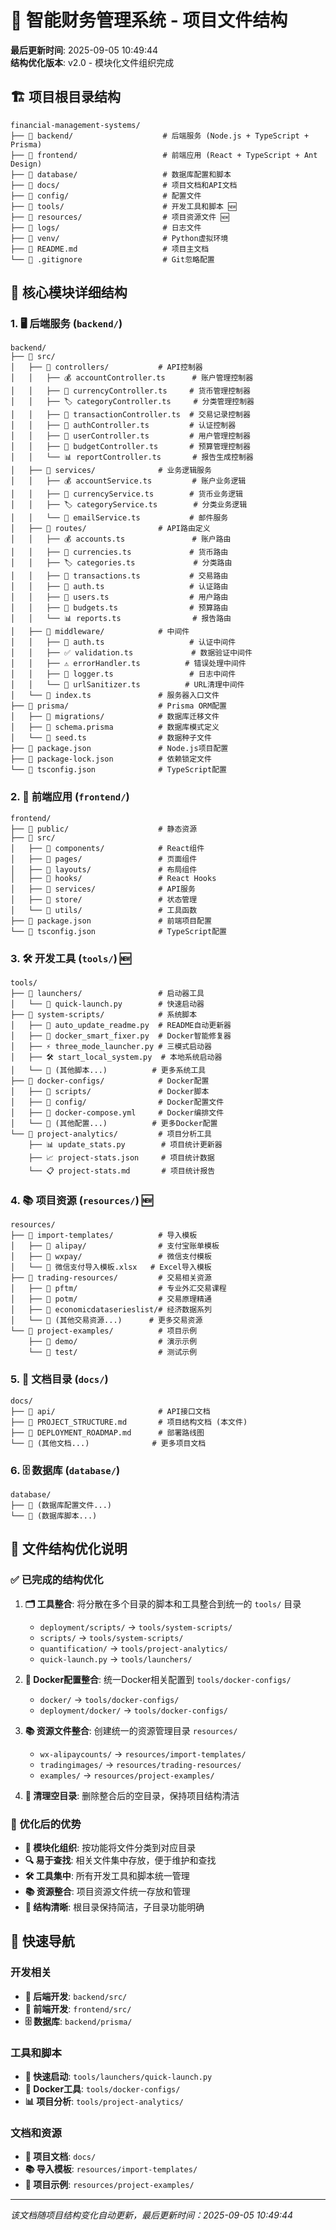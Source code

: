 # 📁 智能财务管理系统 - 项目文件结构

**最后更新时间**: 2025-09-05 10:49:44  
**结构优化版本**: v2.0 - 模块化文件组织完成

## 🏗️ 项目根目录结构

```
financial-management-systems/
├── 📁 backend/                    # 后端服务 (Node.js + TypeScript + Prisma)
├── 📁 frontend/                   # 前端应用 (React + TypeScript + Ant Design)
├── 📁 database/                   # 数据库配置和脚本
├── 📁 docs/                       # 项目文档和API文档
├── 📁 config/                     # 配置文件
├── 📁 tools/                      # 开发工具和脚本 🆕
├── 📁 resources/                  # 项目资源文件 🆕
├── 📁 logs/                       # 日志文件
├── 📁 venv/                       # Python虚拟环境
├── 📄 README.md                   # 项目主文档
└── 📄 .gitignore                  # Git忽略配置
```

## 🎯 核心模块详细结构

### 1. 🖥️ 后端服务 (`backend/`)

```
backend/
├── 📁 src/
│   ├── 📁 controllers/           # API控制器
│   │   ├── 💰 accountController.ts      # 账户管理控制器
│   │   ├── 💱 currencyController.ts     # 货币管理控制器
│   │   ├── 🏷️ categoryController.ts     # 分类管理控制器
│   │   ├── 💸 transactionController.ts  # 交易记录控制器
│   │   ├── 🔐 authController.ts         # 认证控制器
│   │   ├── 👤 userController.ts         # 用户管理控制器
│   │   ├── 🎯 budgetController.ts       # 预算管理控制器
│   │   └── 📊 reportController.ts       # 报告生成控制器
│   ├── 📁 services/              # 业务逻辑服务
│   │   ├── 💰 accountService.ts         # 账户业务逻辑
│   │   ├── 💱 currencyService.ts        # 货币业务逻辑
│   │   ├── 🏷️ categoryService.ts        # 分类业务逻辑
│   │   └── 📧 emailService.ts           # 邮件服务
│   ├── 📁 routes/                # API路由定义
│   │   ├── 💰 accounts.ts               # 账户路由
│   │   ├── 💱 currencies.ts             # 货币路由
│   │   ├── 🏷️ categories.ts             # 分类路由
│   │   ├── 💸 transactions.ts           # 交易路由
│   │   ├── 🔐 auth.ts                   # 认证路由
│   │   ├── 👤 users.ts                  # 用户路由
│   │   ├── 🎯 budgets.ts                # 预算路由
│   │   └── 📊 reports.ts                # 报告路由
│   ├── 📁 middleware/            # 中间件
│   │   ├── 🔐 auth.ts                   # 认证中间件
│   │   ├── ✅ validation.ts             # 数据验证中间件
│   │   ├── ⚠️ errorHandler.ts          # 错误处理中间件
│   │   ├── 📝 logger.ts                 # 日志中间件
│   │   └── 🧹 urlSanitizer.ts          # URL清理中间件
│   └── 📄 index.ts               # 服务器入口文件
├── 📁 prisma/                    # Prisma ORM配置
│   ├── 📁 migrations/            # 数据库迁移文件
│   ├── 📄 schema.prisma          # 数据库模式定义
│   └── 📄 seed.ts                # 数据种子文件
├── 📄 package.json               # Node.js项目配置
├── 📄 package-lock.json          # 依赖锁定文件
└── 📄 tsconfig.json              # TypeScript配置
```

### 2. 🎨 前端应用 (`frontend/`)

```
frontend/
├── 📁 public/                    # 静态资源
├── 📁 src/
│   ├── 📁 components/            # React组件
│   ├── 📁 pages/                 # 页面组件
│   ├── 📁 layouts/               # 布局组件
│   ├── 📁 hooks/                 # React Hooks
│   ├── 📁 services/              # API服务
│   ├── 📁 store/                 # 状态管理
│   └── 📁 utils/                 # 工具函数
├── 📄 package.json               # 前端项目配置
└── 📄 tsconfig.json              # TypeScript配置
```

### 3. 🛠️ 开发工具 (`tools/`) 🆕

```
tools/
├── 📁 launchers/                 # 启动器工具
│   └── 🚀 quick-launch.py        # 快速启动器
├── 📁 system-scripts/            # 系统脚本
│   ├── 🐳 auto_update_readme.py  # README自动更新器
│   ├── 🔧 docker_smart_fixer.py  # Docker智能修复器
│   ├── ⚡ three_mode_launcher.py # 三模式启动器
│   ├── 🛠️ start_local_system.py  # 本地系统启动器
│   └── 📄 (其他脚本...)          # 更多系统工具
├── 📁 docker-configs/            # Docker配置
│   ├── 📁 scripts/               # Docker脚本
│   ├── 📁 config/                # Docker配置文件
│   ├── 📄 docker-compose.yml     # Docker编排文件
│   └── 📄 (其他配置...)          # 更多Docker配置
└── 📁 project-analytics/         # 项目分析工具
    ├── 📊 update_stats.py        # 项目统计更新器
    ├── 📈 project-stats.json     # 项目统计数据
    └── 📋 project-stats.md       # 项目统计报告
```

### 4. 📚 项目资源 (`resources/`) 🆕

```
resources/
├── 📁 import-templates/          # 导入模板
│   ├── 📁 alipay/                # 支付宝账单模板
│   ├── 📁 wxpay/                 # 微信支付模板
│   └── 📄 微信支付导入模板.xlsx   # Excel导入模板
├── 📁 trading-resources/         # 交易相关资源
│   ├── 📁 pftm/                  # 专业外汇交易课程
│   ├── 📁 potm/                  # 交易原理精通
│   ├── 📁 economicdataserieslist/# 经济数据系列
│   └── 📄 (其他交易资源...)      # 更多交易资源
└── 📁 project-examples/          # 项目示例
    ├── 📁 demo/                  # 演示示例
    └── 📁 test/                  # 测试示例
```

### 5. 📖 文档目录 (`docs/`)

```
docs/
├── 📁 api/                       # API接口文档
├── 📄 PROJECT_STRUCTURE.md       # 项目结构文档 (本文件)
├── 📄 DEPLOYMENT_ROADMAP.md      # 部署路线图
└── 📄 (其他文档...)              # 更多项目文档
```

### 6. 🗄️ 数据库 (`database/`)

```
database/
├── 📄 (数据库配置文件...)
└── 📄 (数据库脚本...)
```

## 🔄 文件结构优化说明

### ✅ 已完成的结构优化

1. **🗂️ 工具整合**: 将分散在多个目录的脚本和工具整合到统一的 `tools/` 目录
   - `deployment/scripts/` → `tools/system-scripts/`
   - `scripts/` → `tools/system-scripts/`
   - `quantification/` → `tools/project-analytics/`
   - `quick-launch.py` → `tools/launchers/`

2. **🐳 Docker配置整合**: 统一Docker相关配置到 `tools/docker-configs/`
   - `docker/` → `tools/docker-configs/`
   - `deployment/docker/` → `tools/docker-configs/`

3. **📚 资源文件整合**: 创建统一的资源管理目录 `resources/`
   - `wx-alipaycounts/` → `resources/import-templates/`
   - `tradingimages/` → `resources/trading-resources/`
   - `examples/` → `resources/project-examples/`

4. **🧹 清理空目录**: 删除整合后的空目录，保持项目结构清洁

### 🎯 优化后的优势

- **📁 模块化组织**: 按功能将文件分类到对应目录
- **🔍 易于查找**: 相关文件集中存放，便于维护和查找
- **🛠️ 工具集中**: 所有开发工具和脚本统一管理
- **📚 资源整合**: 项目资源文件统一存放和管理
- **🧹 结构清晰**: 根目录保持简洁，子目录功能明确

## 🚀 快速导航

### 开发相关
- **🔧 后端开发**: `backend/src/`
- **🎨 前端开发**: `frontend/src/`
- **🗄️ 数据库**: `backend/prisma/`

### 工具和脚本
- **🚀 快速启动**: `tools/launchers/quick-launch.py`
- **🐳 Docker工具**: `tools/docker-configs/`
- **📊 项目分析**: `tools/project-analytics/`

### 文档和资源
- **📖 项目文档**: `docs/`
- **📚 导入模板**: `resources/import-templates/`
- **💼 项目示例**: `resources/project-examples/`

---

*该文档随项目结构变化自动更新，最后更新时间：2025-09-05 10:49:44*